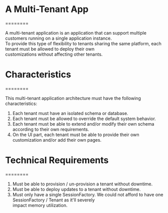 # A Multi-Tenant App
========

A multi-tenant application is an application that can support multiple customers running on a single application instance.  
To provide this type of flexibility to tenants sharing the same platform, each tenant must be allowed to deploy their own  
customizations without affecting other tenants.

# Characteristics
========

This multi-tenant application architecture must have the following characteristics:  

1. Each tenant must have an isolated schema or database.  
2. Each tenant must be allowed to override the default system behavior.  
3. Each tenant must be able to extend and/or modify their own schema according to their own requirements.  
4. On the UI part, each tenant must be able to provide their own customization and/or add their own pages.  

# Technical Requirements
========

1. Must be able to provision / un-provision a tenant without downtime.  
2. Must be able to deploy updates to a tenant without downtime.
3. Must only have a single SessionFactory. We could not afford to have one SessionFactory / Tenant as it'll severely  
   impact memory utilization.


 